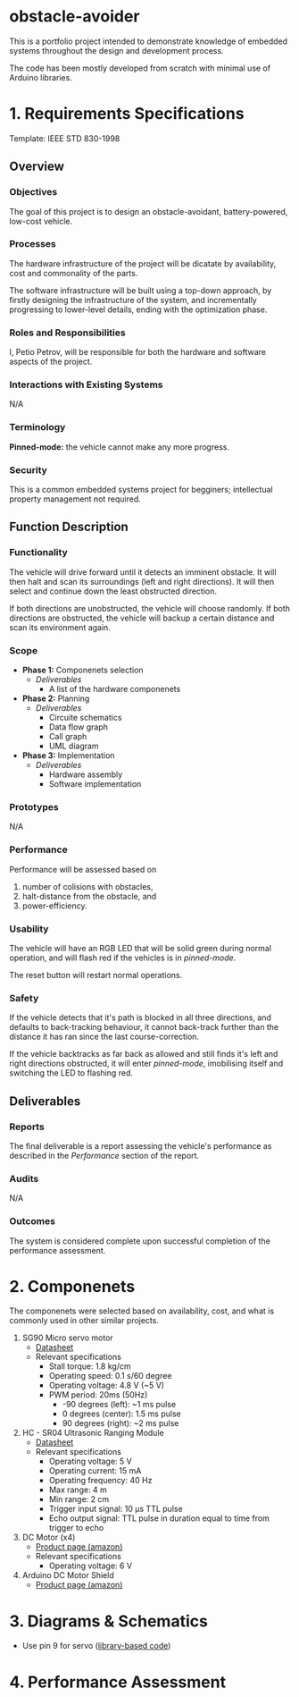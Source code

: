 # obstacle-avoider
This is a portfolio project intended to demonstrate knowledge of embedded systems throughout the design and development process.

The code has been mostly developed from scratch with minimal use of Arduino libraries.

# 1. Requirements Specifications
Template: IEEE STD 830-1998

## Overview

### Objectives
The goal of this project is to design an obstacle-avoidant, battery-powered, low-cost vehicle.

### Processes
The hardware infrastructure of the project will be dicatate by availability, cost and commonality of the parts. 

The software infrastructure will be built using a top-down approach, by firstly designing the infrastructure of the system, and incrementally progressing to lower-level details, ending with the optimization phase.

### Roles and Responsibilities
I, Petio Petrov, will be responsible for both the hardware and software aspects of the project.

### Interactions with Existing Systems
N/A

### Terminology
**Pinned-mode:** the vehicle cannot make any more progress.

### Security
This is a common embedded systems project for begginers; intellectual property management not required.

## Function Description

### Functionality
The vehicle will drive forward until it detects an imminent obstacle. It will then halt and scan its surroundings (left and right directions). It will then select and continue down the least obstructed direction.

If both directions are unobstructed, the vehicle will choose randomly. If both directions are obstructed, the vehicle will backup a certain distance and scan its environment again.

### Scope
- **Phase 1:** Componenets selection
	- *Deliverables*
		- A list of the hardware componenets
- **Phase 2:** Planning
	- *Deliverables*
		- Circuite schematics
		- Data flow graph
		- Call graph
		- UML diagram
- **Phase 3:** Implementation
	- *Deliverables*
		- Hardware assembly
		- Software implementation

### Prototypes
N/A

### Performance
Performance will be assessed based on 

1. number of colisions with obstacles, 
2. halt-distance from the obstacle, and 
3. power-efficiency.

### Usability
The vehicle will have an RGB LED that will be solid green during normal operation, and will flash red if the vehicles is in *pinned-mode*.

The reset button will restart normal operations.

### Safety
If the vehicle detects that it's path is blocked in all three directions, and defaults to back-tracking behaviour, it cannot back-track further than the distance it has ran since the last course-correction.

If the vehicle backtracks as far back as allowed and still finds it's left and right directions obstructed, it will enter *pinned-mode*, imobilising itself and switching the LED to flashing red.

## Deliverables

### Reports
The final deliverable is a report assessing the vehicle's performance as described in the *Performance* section of the report.

### Audits
N/A

### Outcomes
The system is considered complete upon successful completion of the performance assessment.

# 2. Componenets
The componenets were selected based on availability, cost, and what is commonly used in other similar projects.

1. SG90 Micro servo motor
	- [Datasheet](https://components101.com/sites/default/files/component_datasheet/SG90%20Servo%20Motor%20Datasheet.pdf)
	- Relevant specifications
		- Stall torque: 1.8 kg/cm
		- Operating speed: 0.1 s/60 degree
		- Operating voltage: 4.8 V (~5 V)
		- PWM period: 20ms (50Hz)
			- -90 degrees (left): ~1 ms pulse
			- 0 degrees (center): 1.5 ms pulse
			- 90 degrees (right): ~2 ms pulse
2. HC - SR04 Ultrasonic Ranging Module
	- [Datasheet](https://cdn.sparkfun.com/datasheets/Sensors/Proximity/HCSR04.pdf)
	- Relevant specifications
		- Operating voltage: 5 V
		- Operating current: 15 mA
		- Operating frequency: 40 Hz
		- Max range: 4 m
		- Min range: 2 cm
		- Trigger input signal: 10 µs TTL pulse
		- Echo output signal: TTL pulse in duration equal to time from trigger to echo
3. DC Motor (x4)
	- [Product page (amazon)](https://www.amazon.ca/gp/product/B075LD4FPN/ref=ppx_yo_dt_b_asin_title_o04_s00?ie=UTF8&psc=1)
	- Relevant specifications
		- Operating voltage: 6 V
4. Arduino DC Motor Shield
	- [Product page (amazon)](https://www.amazon.ca/gp/product/B07TTRXXJ5/ref=ppx_yo_dt_b_asin_title_o04_s00?ie=UTF8&psc=1)

# 3. Diagrams & Schematics

- Use pin 9 for servo ([library-based code](https://www.makerguides.com/servo-arduino-tutorial/))

# 4. Performance Assessment
